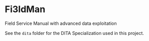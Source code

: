 # Fi3ldMan
Field Service Manual with advanced data exploitation

See the `dita` folder for the DITA Specialization used in this project.
